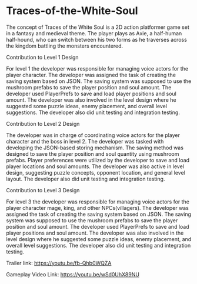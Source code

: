 # Traces-of-the-White-Soul

The concept of Traces of the White Soul is a 2D action platformer game set in a fantasy
and medieval theme. The player plays as Axie, a half-human half-hound, who can switch
between his two forms as he traverses across the kingdom battling the monsters encountered.

Contribution to Level 1 Design

For level 1 the developer was responsible for managing voice actors for the player
character. The developer was assigned the task of creating the saving system based on JSON.
The saving system was supposed to use the mushroom prefabs to save the player position and
soul amount. The developer used PlayerPrefs to save and load player positions and soul amount.
The developer was also involved in the level design where he suggested some puzzle ideas,
enemy placement, and overall level suggestions. The developer also did unit testing and
integration testing.

Contribution to Level 2 Design

The developer was in charge of coordinating voice actors for the player character and
the boss in level 2. The developer was tasked with developing the JSON-based storing
mechanism. The saving method was designed to save the player position and soul quantity
using mushroom prefabs. Player preferences were utilized by the developer to save and load
player locations and soul amounts. The developer was also active in level design, suggesting
puzzle concepts, opponent location, and general level layout. The developer also did unit
testing and integration testing.

Contribution to Level 3 Design

For level 3 the developer was responsible for managing voice actors for the player
character mage, king, and other NPCs(villagers). The developer was assigned the task of
creating the saving system based on JSON. The saving system was supposed to use the
mushroom prefabs to save the player position and soul amount. The developer used PlayerPrefs
to save and load player positions and soul amount. The developer was also involved in the level
design where he suggested some puzzle ideas, enemy placement, and overall level suggestions.
The developer also did unit testing and integration testing.

Trailer link: https://youtu.be/fb-Qhb0WQZA

Gameplay Video Link: https://youtu.be/wSd0UhX89NU
